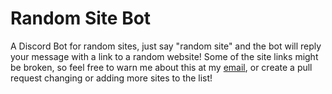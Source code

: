 # Random Site Bot
A Discord Bot for random sites, just say "random site" and the bot will reply your message with a link to a random website! Some of the site links might be broken, so feel free to warn me about this at my [email](mailto:jpgcdc@gmail.com), or create a pull request changing or adding more sites to the list!
